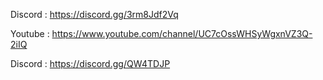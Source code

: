 Discord : https://discord.gg/3rm8Jdf2Vq

Youtube : https://www.youtube.com/channel/UC7cOssWHSyWgxnVZ3Q-2iIQ

Discord : https://discord.gg/QW4TDJP
